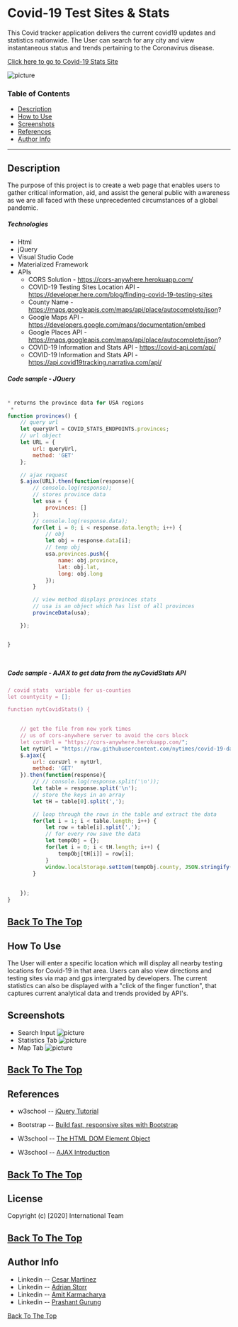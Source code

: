 # Covid-19 Test Sites & Stats

This Covid tracker application delivers the current covid19 updates and statistics nationwide. The User can search for any city and view instantaneous status and trends pertaining to the Coronavirus disease.

[Click here to go to Covid-19 Stats Site](https://chernanma.github.io/Project_1/)

![picture](./Assets/Images/webpage.jpg)

### Table of Contents
- [Description](#description)
- [How to Use](#how-to-use)
- [Screenshots](#screenshots)
- [References](#references)
- [Author Info](#author-info)
---
## Description
 
The purpose of this project is to create a web page that enables users to gather critical information, aid, and assist the general public with awareness as we are all faced with these unprecedented circumstances of a global pandemic.

##### Technologies

- Html
- jQuery
- Visual Studio Code
- Materialized Framework
- APIs
    - CORS Solution - https://cors-anywhere.herokuapp.com/
    - COVID-19 Testing Sites Location API - https://developer.here.com/blog/finding-covid-19-testing-sites
    - County Name  - https://maps.googleapis.com/maps/api/place/autocomplete/json?
    - Google Maps API - https://developers.google.com/maps/documentation/embed
    - Google Places API - https://maps.googleapis.com/maps/api/place/autocomplete/json?
    - COVID-19 Information and Stats API - https://covid-api.com/api/
    - COVID-19 Information and Stats API - https://api.covid19tracking.narrativa.com/api/

##### Code sample - JQuery
#

```js
* returns the province data for USA regions
 *
function provinces() {
    // query url
    let queryUrl = COVID_STATS_ENDPOINTS.provinces;
    // url object
    let URL = {
        url: queryUrl,
        method: 'GET'
    };

    // ajax request
    $.ajax(URL).then(function(response){
        // console.log(response);
        // stores province data
        let usa = {
            provinces: []
        };
        // console.log(response.data);
        for(let i = 0; i < response.data.length; i++) {
            // obj
            let obj = response.data[i];
            // temp obj
            usa.provinces.push({
                name: obj.province,
                lat: obj.lat,
                long: obj.long
            });
        } 

        // view method displays provinces stats
        // usa is an object which has list of all provinces
        provinceData(usa);

    });


}




```
##### Code sample - AJAX to get data from the nyCovidStats API


```js
/ covid stats  variable for us-counties
let countycity = [];

function nytCovidStats() {  
    

    // get the file from new york times
    // us of cors-anywhere server to avoid the cors block
    let corsUrl = "https://cors-anywhere.herokuapp.com/";
    let nytUrl = "https://raw.githubusercontent.com/nytimes/covid-19-data/master/live/us-counties.csv";
    $.ajax({
        url: corsUrl + nytUrl,
        method: 'GET'
    }).then(function(response){
        // // console.log(response.split('\n'));
        let table = response.split('\n');
        // store the keys in an array
        let tH = table[0].split(',');

        // loop through the rows in the table and extract the data
        for(let i = 1; i < table.length; i++) {
            let row = table[i].split(',');
            // for every row save the data
            let tempObj = {};
            for(let i = 0; i < tH.length; i++) {
                tempObj[tH[i]] = row[i];
            }
            window.localStorage.setItem(tempObj.county, JSON.stringify(tempObj));
        }
        
        
    });
}
```
[Back To The Top](#Covid-19-Test-Sites-&-stats)
---
## How To Use

 The User will enter a specific location which will display all nearby testing locations for Covid-19 in that area. Users can also view directions and testing sites via map and gps intergrated by developers. The current statistics can also be displayed with a "click of the finger function", that captures current analytical data and trends provided by API's. 

## Screenshots

- Search Input
![picture](./assets/Images/input.jpg)
- Statistics Tab 
![picture](./assets/Images/stats.jpg)
- Map Tab
![picture](./assets/Images/mapup.jpg)

[Back To The Top](#Covid-19-Test-Sites-&-stats)
---
## References
- w3school -- [jQuery Tutorial](https://www.w3schools.com/jquery/)
- Bootstrap -- [Build fast, responsive sites with Bootstrap](https://getbootstrap.com/)
- W3school -- [The HTML DOM Element Object](https://www.w3schools.com/jsref/dom_obj_all.asp)

- W3school -- [AJAX Introduction](https://www.w3schools.com/js/js_ajax_intro.asp)


[Back To The Top](#Covid-19-Test-Sites-&-stats)
---
## License
Copyright (c) [2020] International Team

[Back To The Top](#Covid-19-Test-Sites-&-stats)
---
## Author Info
- Linkedin -- [Cesar Martinez](https://www.linkedin.com/in/cesar-martinez-3986b3120/)
- Linkedin -- [Adrian Storr](https://www.linkedin.com/in/adrian-storr-98773731)
- Linkedin -- [Amit Karmacharya](https://www.linkedin.com/in/amit-karmacharya-b344731ab/)
- Linkedin -- [Prashant Gurung](https://www.linkedin.com/in/prashant-gurung-563621119/)

[Back To The Top](#Covid-19-Test-Sites-&-stats)
